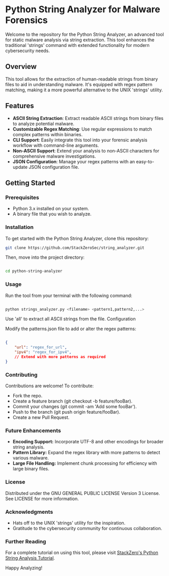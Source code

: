 # Python String Analyzer for Malware Forensics

Welcome to the repository for the Python String Analyzer, an advanced tool for static malware analysis via string extraction. This tool enhances the traditional 'strings' command with extended functionality for modern cybersecurity needs.

## Overview

This tool allows for the extraction of human-readable strings from binary files to aid in understanding malware. It's equipped with regex pattern matching, making it a more powerful alternative to the UNIX 'strings' utility.

## Features

- **ASCII String Extraction**: Extract readable ASCII strings from binary files to analyze potential malware.
- **Customizable Regex Matching**: Use regular expressions to match complex patterns within binaries.
- **CLI Support**: Easily integrate this tool into your forensic analysis workflow with command-line arguments.
- **Non-ASCII Support**: Extend your analysis to non-ASCII characters for comprehensive malware investigations.
- **JSON Configuration**: Manage your regex patterns with an easy-to-update JSON configuration file.

## Getting Started

### Prerequisites

- Python 3.x installed on your system.
- A binary file that you wish to analyze.

### Installation

To get started with the Python String Analyzer, clone this repository:

```bash
git clone https://github.com/StackZeroSec/string_analyzer.git
```

Then, move into the project directory:

```bash

cd python-string-analyzer
```
### Usage

Run the tool from your terminal with the following command:

```bash

python strings_analyzer.py <filename> <pattern1,pattern2,...>
```
Use 'all' to extract all ASCII strings from the file.
Configuration

Modify the patterns.json file to add or alter the regex patterns:

```json

{
    "url": "regex_for_url",
    "ipv4": "regex_for_ipv4",
    // Extend with more patterns as required
}
```
### Contributing

Contributions are welcome! To contribute:

- Fork the repo.
- Create a feature branch (git checkout -b feature/fooBar).
- Commit your changes (git commit -am 'Add some fooBar').
- Push to the branch (git push origin feature/fooBar).
- Create a new Pull Request.

### Future Enhancements

- **Encoding Support:** Incorporate UTF-8 and other encodings for broader string analysis.
- **Pattern Library:** Expand the regex library with more patterns to detect various malware.
- **Large File Handling:** Implement chunk processing for efficiency with large binary files.

### License

Distributed under the GNU GENERAL PUBLIC LICENSE Version 3 License. See LICENSE for more information.

### Acknowledgments

- Hats off to the UNIX 'strings' utility for the inspiration.
- Gratitude to the cybersecurity community for continuous collaboration.

### Further Reading

For a complete tutorial on using this tool, please visit [StackZero's Python String Analysis Tutorial](https://www.stackzero.net/python-string-analysis).


Happy Analyzing!
